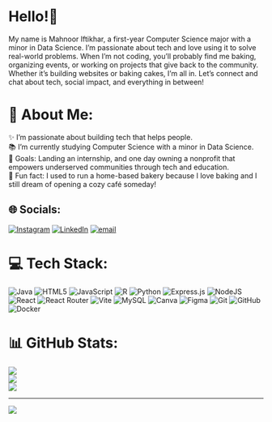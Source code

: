 # Hello!👋 
My name is Mahnoor Iftikhar, a first-year Computer Science major with a minor in Data Science. I’m passionate about tech and love using it to solve real-world problems. When I’m not coding, you’ll probably find me baking, organizing events, or working on projects that give back to the community. Whether it’s building websites or baking cakes, I’m all in. Let’s connect and chat about tech, social impact, and everything in between!

# 💫 About Me:
✨ I’m passionate about building tech that helps people.<br>📚 I’m currently studying Computer Science with a minor in Data Science.<br>🎯 Goals: Landing an internship, and one day owning a nonprofit that empowers underserved communities through tech and education.<br>🎲 Fun fact: I used to run a home-based bakery because I love baking and I still dream of opening a cozy café someday!


## 🌐 Socials:
[![Instagram](https://img.shields.io/badge/Instagram-%23E4405F.svg?logo=Instagram&logoColor=white)](https://instagram.com/mahnooriftikharrr) [![LinkedIn](https://img.shields.io/badge/LinkedIn-%230077B5.svg?logo=linkedin&logoColor=white)](https://linkedin.com/in/mahnooriftikharrr) [![email](https://img.shields.io/badge/Email-D14836?logo=gmail&logoColor=white)](mailto:mahnooriftikharrr@gmail.com) 

# 💻 Tech Stack:
![Java](https://img.shields.io/badge/java-%23ED8B00.svg?style=for-the-badge&logo=openjdk&logoColor=white) ![HTML5](https://img.shields.io/badge/html5-%23E34F26.svg?style=for-the-badge&logo=html5&logoColor=white) ![JavaScript](https://img.shields.io/badge/javascript-%23323330.svg?style=for-the-badge&logo=javascript&logoColor=%23F7DF1E) ![R](https://img.shields.io/badge/r-%23276DC3.svg?style=for-the-badge&logo=r&logoColor=white) ![Python](https://img.shields.io/badge/python-3670A0?style=for-the-badge&logo=python&logoColor=ffdd54) ![Express.js](https://img.shields.io/badge/express.js-%23404d59.svg?style=for-the-badge&logo=express&logoColor=%2361DAFB) ![NodeJS](https://img.shields.io/badge/node.js-6DA55F?style=for-the-badge&logo=node.js&logoColor=white) ![React](https://img.shields.io/badge/react-%2320232a.svg?style=for-the-badge&logo=react&logoColor=%2361DAFB) ![React Router](https://img.shields.io/badge/React_Router-CA4245?style=for-the-badge&logo=react-router&logoColor=white) ![Vite](https://img.shields.io/badge/vite-%23646CFF.svg?style=for-the-badge&logo=vite&logoColor=white) ![MySQL](https://img.shields.io/badge/mysql-4479A1.svg?style=for-the-badge&logo=mysql&logoColor=white) ![Canva](https://img.shields.io/badge/Canva-%2300C4CC.svg?style=for-the-badge&logo=Canva&logoColor=white) ![Figma](https://img.shields.io/badge/figma-%23F24E1E.svg?style=for-the-badge&logo=figma&logoColor=white) ![Git](https://img.shields.io/badge/git-%23F05033.svg?style=for-the-badge&logo=git&logoColor=white) ![GitHub](https://img.shields.io/badge/github-%23121011.svg?style=for-the-badge&logo=github&logoColor=white) ![Docker](https://img.shields.io/badge/docker-%230db7ed.svg?style=for-the-badge&logo=docker&logoColor=white)
# 📊 GitHub Stats:
![](https://github-readme-stats.vercel.app/api?username=mahnooriftikharrr&theme=dracula&hide_border=false&include_all_commits=true&count_private=false)<br/>
![](https://nirzak-streak-stats.vercel.app/?user=mahnooriftikharrr&theme=dracula&hide_border=false)<br/>
![](https://github-readme-stats.vercel.app/api/top-langs/?username=mahnooriftikharrr&theme=dracula&hide_border=false&include_all_commits=true&count_private=false&layout=compact)

---
[![](https://visitcount.itsvg.in/api?id=mahnooriftikharrr&icon=0&color=0)](https://visitcount.itsvg.in)

